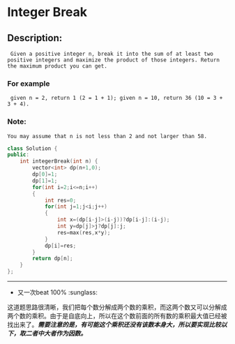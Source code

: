 # Integer Break
## Description:
```
 Given a positive integer n, break it into the sum of at least two positive integers and maximize the product of those integers. Return the maximum product you can get.
```

### For example
```
 given n = 2, return 1 (2 = 1 + 1); given n = 10, return 36 (10 = 3 + 3 + 4).
```

### Note: 

```
You may assume that n is not less than 2 and not larger than 58. 
```
```cpp
class Solution {
public:
    int integerBreak(int n) {
        vector<int> dp(n+1,0);
        dp[0]=1;
        dp[1]=1;
        for(int i=2;i<=n;i++)
        {
            int res=0;
            for(int j=1;j<i;j++)
            {
                int x=(dp[i-j]>(i-j))?dp[i-j]:(i-j);
                int y=dp[j]>j?dp[j]:j;
                res=max(res,x*y);
            }
            dp[i]=res;
        }
        return dp[n];
    }
};
```
*************************************
- 又一次beat 100%         :sunglass: 


这道题思路很清晰，我们把每个数分解成两个数的乘积，而这两个数又可以分解成两个数的乘积。由于是自底向上，所以在这个数前面的所有数的乘积最大值已经被找出来了。***需要注意的是，有可能这个乘积还没有该数本身大，所以要实现比较以下，取二者中大者作为因数。***
